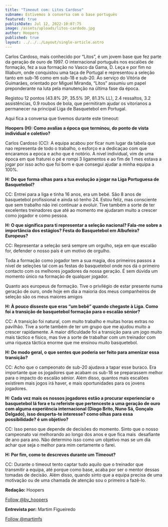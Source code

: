 ```yaml
---
title: "Timeout com: Litos Cardoso"
subname: Estivemos à conversa com o base português
featured: true
publishDate: Jul 12, 2022-10:07:75
image: /assets/uploads/litos-cardodo.jpg
author: Hoopers
published: true
layout: ../../../Layout/single-article.astro
---
```


<!--StartFragment-->

Carlos Cardoso, mais conhecido por “Litos”, é um jovem base que fez parte da geração de ouro de 1997. O internacional português nos escalões de formação, fez a sua formação no Vasco da Gama, D. Leça e por fim no Illiabum, onde conquistou uma taça de Portugal e representou a seleção tanto em sub-16 como em sub-18 e sub-20. Ao serviço do Vitória de Guimarães, orientado por Miguel Miranda, “Litos” assumiu um papel preponderante na luta pela manutenção na última fase da época.

Registou 12 pontos (43.8% 2P, 35.5% 3P, 81.3% LL), 2.4 ressaltos, 3.2 assistências, 0.9 roubos de bola, que permitiram ajudar os vitorianos a permanecer na principal Liga de Basquetebol em Portugal.

Aqui fica a conversa que tivemos durante este timeout:

**Hoopers (H): Como avalias a época que terminou, do ponto de vista individual e coletivo?**

Carlos Cardoso (CC): A equipa acabou por ficar num lugar da tabela que nao representa de todo o trabalho, o esforço e a dedicaçao com que encaramos a epoca e acho que é notório. A nivel individual, vim de uma época em que fraturei o pé e rompi 3 ligamentos e ao fim de 1 mes estava a jogar por isso acho que foi bom e que consegui ajudar a minha equipa a 100%.

**H: De que forma olhas para a tua evolução a jogar na Liga Portuguesa de Basquetebol?**

CC: Entrei para a liga e tinha 16 anos, era um bebé. São 8 anos de basquetebol profissional e ainda só tenho 24. Estou feliz, mas consciente que sem trabalho não irei continuar a evoluir. Tive também a sorte de ter excelentes treinadores que até ao momento me ajudaram muito a crescer como jogador e como pessoa.

**H: O que significa para ti representar a seleção nacional? Fala-me sobre a importância dos estágios? Festa do Basquetebol em Albufeira? Europeus?**

CC: Representar a seleção será sempre um orgulho, seja em que escalão for, defender o nosso país é um motivo de orgulho.

Toda a formação como jogador tem a sua magia, dos primeiros passos a nível de seleções tal com as festas do basquetebol onde nos dá o primeiro contacto com os melhores jogadores da nossa geração. É sem dúvida um momento único na formação de qualquer jogador.

Quanto aos europeus de formação. Tive o privilégio de estar presente numa geração de ouro, onde hoje em dia a maioria dos meus companheiros de seleção são os meus maiores amigos

**H: À pouco disseste que eras “um bebê” quando chegaste à Liga. Como foi a transição de basquetebol formação para o escalão sénior?**

CC: A transição foi natural, com muito trabalho e muitas horas extras no pavilhão. Tive a sorte também de ter um grupo que me ajudou muito a crescer rapidamente. A maior dificuldade foi a transição para um jogo muito mais táctico e físico, mas tive a sorte de trabalhar com um treinador com uma riqueza táctica enorme que me ensinou muito basquetebol.

**H: De modo geral, o que sentes que poderia ser feito para amenizar essa transição?**

CC: Acho que o campeonato de sub-20 ajudava a tapar esse buraco. Era importante que os jogadores que acabam os sub-18 se preparassem melhor para o impacto do escalão sénior. Além disso, quantos mais escalões existirem mais jogos irá haver, e mais oportunidades para os jovens jogadores.

**H: Cada vez mais os nossos jogadores estão a procurar experienciar o basquetebol lá fora e tu referiste que pertenceste a uma geração de ouro com alguma experiência internacional (Diogo Brito, Nuno Sá, Gonçalo Delgado), isso desperta-te interesse? como olhas para essa possibilidade? é um objetivo?**

CC: Isso penso que depende de decisões do momento. Sinto que o nosso campeonato vai melhorando ao longo dos anos e que fica mais  desafiante de ano para ano. Não determino isso como um objetivo mas se um dia achar que seja o melhor para mim certamente o farei.

**H: Por fim, como te descreves durante um Timeout?**

CC: Durante o timeout tento captar tudo aquilo que o treinador que transmitir a equipa, até porque como base, acaba por ser o mentor dessas tomadas de decisão. Além disso, quando sinto que a equipa precisa de uma motivação ou de uma chamada de atenção sou o primeiro a fazê-lo.

**Redação:** Hoopers

<!--StartFragment-->

<a href="https://twitter.com/by_hoopers?ref_src=twsrc%5Etfw" class="twitter-follow-button" data-show-count="false">Follow @by_hoopers</a><script async src="https://platform.twitter.com/widgets.js" charset="utf-8"></script>

<!--EndFragment-->

**Entrevista por:** Martim Figueiredo

<!--StartFragment-->

<a href="https://twitter.com/martimfs?ref_src=twsrc%5Etfw" class="twitter-follow-button" data-show-count="false">Follow @martimfs</a><script async src="https://platform.twitter.com/widgets.js" charset="utf-8"></script>

<!--EndFragment-->

<!--EndFragment-->
